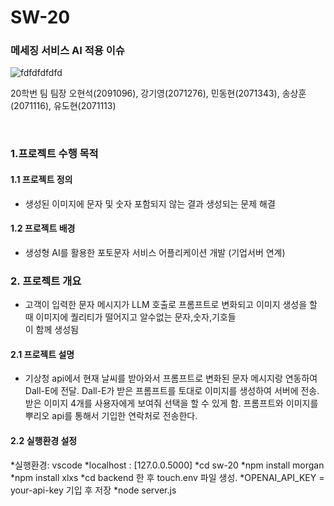 # SW-20
### 메세징 서비스 AI 적용 이슈
![fdfdfdfdfd](https://github.com/user-attachments/assets/8fcfb7c9-51a0-4028-91a1-9631a06ff045)

20학번 팀
팀장 오현석(2091096), 강기영(2071276), 민동현(2071343), 송상훈(2071116), 유도현(2071113)

<br>

### 1.프로젝트 수행 목적

#### 1.1 프로젝트 정의

* 생성된 이미지에 문자 및 숫자 포함되지 않는 결과 생성되는 문제 해결



#### 1.2 프로젝트 배경

* 생성형 AI를 활용한 포토문자 서비스 어플리케이션 개발 (기업서버 연계)



### 2. 프로젝트 개요
* 고객이 입력한 문자 메시지가 LLM 호출로 프롬프트로 변화되고 이미지 생성을 할 때 이미지에 퀄리티가 떨어지고 알수없는 문자,숫자,기호들  
  이 함께 생성됨
#### 2.1 프로젝트 설명
* 기상청 api에서 현재 날씨를 받아와서 프롬프트로 변화된 문자 메시지랑 연동하여 Dall-E에 전달. Dall-E가 받은 프롬프트를 토대로 이미지를 생성하여 서버에 전송. 받은 이미지 4개를 사용자에게 보여줘 선택을 할 수 있게 함. 프롬프트와 이미지를 뿌리오 api를 통해서 기입한 연락처로 전송한다.




#### 2.2 실행환경 설정
*실행환경: vscode
*localhost : [127.0.0.5000]
*cd sw-20
*npm install morgan
*npm install xlxs
*cd backend 한 후 touch.env 파일 생성.
*OPENAI_API_KEY = your-api-key 기입 후 저장
*node server.js 
